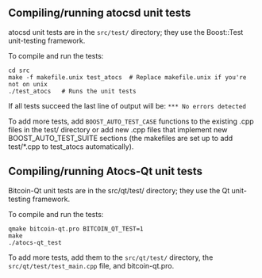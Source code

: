 Compiling/running atocsd unit tests
------------------------------------

atocsd unit tests are in the `src/test/` directory; they
use the Boost::Test unit-testing framework.

To compile and run the tests:

	cd src
	make -f makefile.unix test_atocs  # Replace makefile.unix if you're not on unix
	./test_atocs   # Runs the unit tests

If all tests succeed the last line of output will be:
`*** No errors detected`

To add more tests, add `BOOST_AUTO_TEST_CASE` functions to the existing
.cpp files in the test/ directory or add new .cpp files that
implement new BOOST_AUTO_TEST_SUITE sections (the makefiles are
set up to add test/*.cpp to test_atocs automatically).


Compiling/running Atocs-Qt unit tests
---------------------------------------

Bitcoin-Qt unit tests are in the src/qt/test/ directory; they
use the Qt unit-testing framework.

To compile and run the tests:

	qmake bitcoin-qt.pro BITCOIN_QT_TEST=1
	make
	./atocs-qt_test

To add more tests, add them to the `src/qt/test/` directory,
the `src/qt/test/test_main.cpp` file, and bitcoin-qt.pro.
